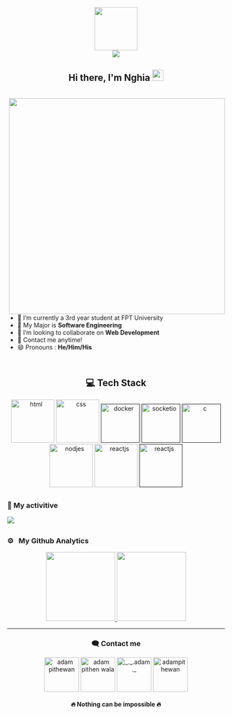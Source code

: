 <div id="header" align="center">
  <img src="https://media.giphy.com/media/M9gbBd9nbDrOTu1Mqx/giphy.gif" width="100"/> <br/>
  <img src="https://komarev.com/ghpvc/?username=nghia14302&style=for-the-badge" /> <br/>
</div>
  
  <div align="center">
         <h2> Hi there, I'm Nghia <img src="https://raw.githubusercontent.com/MartinHeinz/MartinHeinz/master/wave.gif" width="26px" height="26px" /> </h2>
  </div>
 
<br>
  <img align="right" src="https://github.com/nghia14302/nghia14302/blob/main/logo/banner2.gif" height="500px"/>
  
  - 🔭 I’m currently a 3rd year student at FPT University 
  - 🌱 My Major is **Software Engineering**
  - 👯 I’m looking to collaborate on **Web Development**
  - 💬 Contact me anytime!
  - 😄 Pronouns : **He/Him/His**
<br>
<div align="center">
  <h2> 💻 Tech Stack </h2>
  <a margin="10" href="https://developer.mozilla.org/en-US/docs/Web/HTML" target="_blank"><img margin="10px" height="100" src="https://github.com/nghia14302/nghia14302/blob/main/logo/Teck%20Stack/html5.gif" alt="html"></a>
  <a margin="10" href="https://developer.mozilla.org/en-US/docs/Web/CSS" target="_blank"><img margin="10px" height="100" src="https://github.com/nghia14302/nghia14302/blob/main/logo/Teck%20Stack/css.gif" alt="css"></a>
  <a margin="10" href="" target="_blank"><img margin="10px" height="90" src="https://github.com/nghia14302/nghia14302/blob/main/logo/Teck%20Stack/docker.gif" alt="docker"></a>
  <a margin="10" href="" target="_blank"><img margin="10px" height="90" src="https://github.com/nghia14302/nghia14302/blob/main/logo/Teck%20Stack/socketio.gif" alt="socketio"></a>
    <a margin="10" href="" target="_blank"><img margin="10px" height="90" src="https://github.com/nghia14302/nghia14302/blob/main/logo/Teck%20Stack/c.gif" alt="c"></a>
  <br>
  <a margin="10" href="https://reactjs.org/" target="_blank"><img margin="10px" height="100" src="https://github.com/nghia14302/nghia14302/blob/main/logo/Teck%20Stack/nodejs.gif" alt="nodjes"></a>
  <a margin="10" href="https://nodejs.org/en/" target="_blank"><img margin="10px" height="100" src="https://github.com/nghia14302/nghia14302/blob/main/logo/Teck%20Stack/reactjs.gif" alt="reactjs"></a>
   <a margin="10" href="" target="_blank"><img margin="10px" height="100" src="https://github.com/nghia14302/nghia14302/blob/main/logo/Teck%20Stack/java.gif" alt="reactjs"></a>
</div>

<h2></h2>
<h3>🎉 My activitive </h3>
<img src="https://activity-graph.herokuapp.com/graph?username=nghia14302&theme=rogue" />
<h2></h2>

<h3>⚙️ &nbsp; My Github Analytics </h3>
<p align="center">
<a href="https://github.com/smir45">
  <img height="160em" margin="20px" src="https://github-readme-streak-stats.herokuapp.com/?user=nghia14302&theme=tokyonight"/>
   <img src="https://github-readme-stats.vercel.app/api?username=nghia14302&theme=tokyonight" height="160em"/>
</a>
</p>

------
<div align="center">
  <h3>🗨️ Contact me</h3>
  <div align="center">
    <a href="https://www.linkedin.com/in/nghia-nguy%E1%BB%85n-2a3866160/" target="blank"><img align="center"
      src="https://github.com/nghia14302/nghia14302/blob/main/logo/Social/linkedin.gif"
      alt="adam pithewan" width="80" /></a>
  <a href="https://www.facebook.com/DVIL.NTN/" target="blank"><img align="center"
      src="https://github.com/nghia14302/nghia14302/blob/main/logo/Social/facebook.gif"
      alt="adam pithen wala" width="80" /></a>
  <a href="mailto: nghia14302@gmail.com" target="blank"><img align="center"
      src="https://github.com/nghia14302/nghia14302/blob/main/logo/Social/gmail.gif"
      alt="_._.adam._"  width="80" /></a>
  <a href="https://github.com/nghia14302/" target="blank"><img align="center"
      src="https://github.com/nghia14302/nghia14302/blob/main/logo/Social/github.gif"
      alt="adampithewan"  width="80" /></a>
  </div>
  
  <h4>🔥 Nothing can be impossible 🔥<h4>
  
</div>

